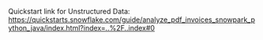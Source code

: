 Quickstart link for Unstructured Data: https://quickstarts.snowflake.com/guide/analyze_pdf_invoices_snowpark_python_java/index.html?index=..%2F..index#0
